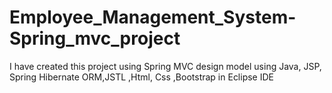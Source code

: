 # Employee_Management_System-Spring_mvc_project
I have created this project using Spring MVC design model using Java, JSP, Spring Hibernate ORM,JSTL ,Html, Css  ,Bootstrap in Eclipse IDE
